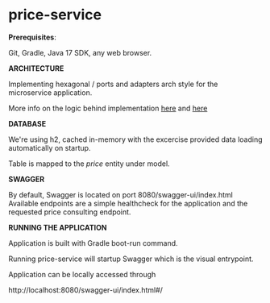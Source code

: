 # price-service

**Prerequisites**:

Git, Gradle, Java 17 SDK, any web browser.


**ARCHITECTURE**

Implementing hexagonal / ports and adapters arch style for the microservice application.

More info on the logic behind implementation [here](https://netflixtechblog.com/ready-for-changes-with-hexagonal-architecture-b315ec967749) and [here](https://www.baeldung.com/hexagonal-architecture-ddd-spring)


**DATABASE**

We're using h2, cached in-memory with the excercise provided data loading automatically on startup.

Table is mapped to the *price* entity under model.


**SWAGGER**

By default, Swagger is located on port 8080/swagger-ui/index.html
Available endpoints are a simple healthcheck for the application and the requested price consulting endpoint.


**RUNNING THE APPLICATION**

Application is built with Gradle boot-run command. 

Running price-service will startup Swagger which is the visual entrypoint.

Application can be locally accessed through

http://localhost:8080/swagger-ui/index.html#/
